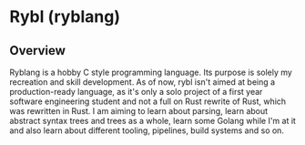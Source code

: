 # Rybl (ryblang)

## Overview

Ryblang is a hobby C style programming language. Its purpose is solely my recreation and skill development. As of now, rybl isn't aimed at being a production-ready language, as it's only a solo project of a first year software engineering student and not a full on Rust rewrite of Rust, which was rewritten in Rust. I am aiming to learn about parsing, learn about abstract syntax trees and trees as a whole, learn some Golang while I'm at it and also learn about different tooling, pipelines, build systems and so on.
